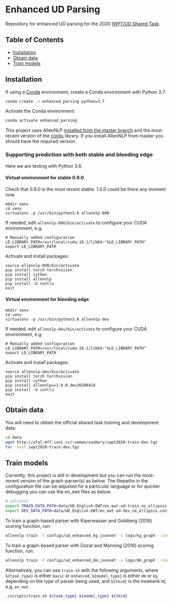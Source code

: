 # Enhanced UD Parsing

Repository for enhanced UD parsing for the 2020 [IWPT/UD Shared Task](https://universaldependencies.org/iwpt20/).

## Table of Contents

- [Installation](#installation)
- [Obtain data](#obtain-data)
- [Train models](#train-models)

## Installation

If using a [Conda](https://conda.io/) environment, create a Conda environment with Python 3.7:

```bash
conda create -n enhanced_parsing python=3.7
```

Activate the Conda environment:

```bash
conda activate enhanced_parsing
```

This project uses AllenNLP [installed from the master branch](https://github.com/allenai/allennlp#installing-from-source) and the most recent version of the [conllu](https://github.com/EmilStenstrom/conllu) library. If you install AllenNLP from master you should have the required version.

### Supporting prediction with both stable and bleeding edge

Here we are testing with Python 3.6.

#### Virtual environment for stable 0.9.0

Check that 0.9.0 is the most recent stable. 1.0.0 could be there any moment now.

```
mkdir venv
cd venv
virtualenv -p /usr/bin/python3.6 allennlp-090
```
If needed, edit `allennlp-090/bin/activate` to configure your CUDA environment, e.g.
```
# Manually added configuration
LD_LIBRARY_PATH=/usr/local/cuda-10.1/lib64:"$LD_LIBRARY_PATH"
export LD_LIBRARY_PATH
```

Activate and install packages:
```
source allennlp-090/bin/activate
pip install torch torchvision
pip install cython
pip install allennlp
pip install -U conllu
exit
```

#### Virtual environment for bleeding edge 

```
mkdir venv
cd venv
virtualenv -p /usr/bin/python3.6 allennlp-dev
```
If needed, edit `allennlp-dev/bin/activate` to configure your CUDA environment, e.g.
```
# Manually added configuration
LD_LIBRARY_PATH=/usr/local/cuda-10.1/lib64:"$LD_LIBRARY_PATH"
export LD_LIBRARY_PATH
```

Activate and install packages:
```
source allennlp-dev/bin/activate
pip install torch torchvision
pip install cython
pip install allennlp==1.0.0.dev20200418
pip install -U conllu
exit
```

## Obtain data
You will need to obtain the official shared task training and development data:

```bash
cd data
wget http://ufal.mff.cuni.cz/~zeman/soubory/iwpt2020-train-dev.tgz
tar -xvzf iwpt2020-train-dev.tgz
```

## Train models
Currently, this project is still in development but you can run the most-recent version of the graph-parser(s) as below. The filepaths in the configuration file can be adjusted for a particular language or for quicker debugging you can use the en_ewt files as below:

```bash
# optional
export TRAIN_DATA_PATH=data/UD_English-EWT/en_ewt-ud-train_no_ellipsis.conllu
export DEV_DATA_PATH=data/UD_English-EWT/en_ewt-ud-dev_no_ellipsis.conllu
```

To train a graph-based parser with Kiperwasser and Goldberg (2016) scoring function, run:

```bash
allennlp train -f configs/ud_enhanced_kg.jsonnet -s logs/kg_graph --include-package tagging
```

To train a graph-based parser with Dozat and Manning (2016) scoring function, run:

```bash
allennlp train -f configs/ud_enhanced_dm.jsonnet -s logs/dm_graph --include-package tagging
```

Alternatively, you can use `train.sh` with the following arguments, where `${task_type}` is either `basic` or `enhanced`, `${model_type}` is either `dm` or `kg` depending on the type of parser being used, and `${tbid}` is the treebank id, e.g. `en_ewt`.

```bash
./scripts/train.sh ${task_type} ${model_type} ${tbid}
```
